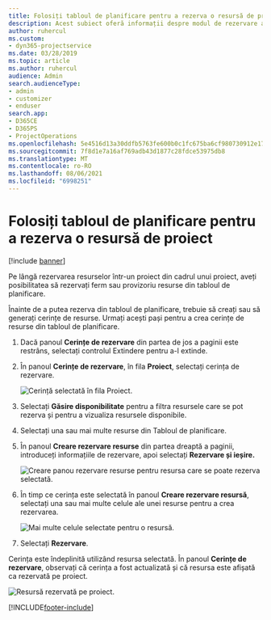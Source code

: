 ```yaml
---
title: Folosiți tabloul de planificare pentru a rezerva o resursă de proiect
description: Acest subiect oferă informații despre modul de rezervare a resurselor.
author: ruhercul
ms.custom:
- dyn365-projectservice
ms.date: 03/28/2019
ms.topic: article
ms.author: ruhercul
audience: Admin
search.audienceType:
- admin
- customizer
- enduser
search.app:
- D365CE
- D365PS
- ProjectOperations
ms.openlocfilehash: 5e4516d13a30ddfb5763fe600b0c1fc675ba6cf980730912e1795cc3d6f4991f
ms.sourcegitcommit: 7f8d1e7a16af769adb43d1877c28fdce53975db8
ms.translationtype: MT
ms.contentlocale: ro-RO
ms.lasthandoff: 08/06/2021
ms.locfileid: "6998251"
---
```

# <a name="use-the-schedule-board-to-book-project-resources"></a>Folosiți tabloul de planificare pentru a rezerva o resursă de proiect

[!include [banner](../includes/psa-now-project-operations.md)]

Pe lângă rezervarea resurselor într-un proiect din cadrul unui proiect, aveți posibilitatea să rezervați ferm sau provizoriu resurse din tabloul de planificare.

Înainte de a putea rezerva din tabloul de planificare, trebuie să creați sau să generați cerințe de resurse. Urmați acești pași pentru a crea cerințe de resurse din tabloul de planificare.

1. Dacă panoul **Cerințe de rezervare** din partea de jos a paginii este restrâns, selectați controlul Extindere pentru a-l extinde.
2. În panoul **Cerințe de rezervare**, în fila **Proiect**, selectați cerința de rezervare.

    ![Cerință selectată în fila Proiect.](media/Resource-Management-image73.png)

3. Selectați **Găsire disponibilitate** pentru a filtra resursele care se pot rezerva și pentru a vizualiza resursele disponibile. 
4. Selectați una sau mai multe resurse din Tabloul de planificare. 
5. În panoul **Creare rezervare resurse** din partea dreaptă a paginii, introduceți informațiile de rezervare, apoi selectați **Rezervare și ieșire.**

    ![Creare panou rezervare resurse pentru resursa care se poate rezerva selectată.](media/Resource-Management-image74.png)

6. În timp ce cerința este selectată în panoul **Creare rezervare resursă**, selectați una sau mai multe celule ale unei resurse pentru a crea rezervarea.

    ![Mai multe celule selectate pentru o resursă.](media/Resource-Management-image75.png)

7. Selectați **Rezervare**.

Cerința este îndeplinită utilizând resursa selectată. În panoul **Cerințe de rezervare**, observați că cerința a fost actualizată și că resursa este afișată ca rezervată pe proiect.

![Resursă rezervată pe proiect.](media/Resource-Management-image76.png)


[!INCLUDE[footer-include](../includes/footer-banner.md)]